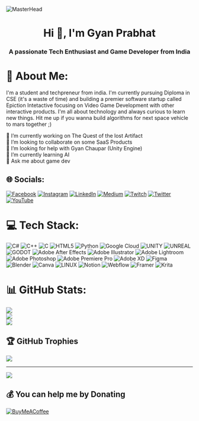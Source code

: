 ![MasterHead](https://user-images.githubusercontent.com/95478989/198955082-6e78ebb5-e1e4-49f9-8d32-6e5af3984dcd.gif)
<h1 align="center">Hi 👋, I'm Gyan Prabhat</h1>
<h3 align="center">A passionate Tech Enthusiast and Game Developer from India</h3>

# 💫 About Me:
I'm a student and techpreneur from india. I'm currently pursuing Diploma in CSE (it's a waste of time) and building a premier software startup called Epiction Intetactive focusing on Video Game Development with other interactive products. I'm all about technology and always curious to learn new things. Hit me up if you wanna build algorithms for next space vehicle to mars together ;)

🔭 I’m currently working on The Quest of the lost Artifact<br>👯 I’m looking to collaborate on some SaaS Products<br>🤝 I’m looking for help with Gyan Chaupar (Unity Engine)<br>🌱 I’m currently learning AI<br>💬 Ask me about game dev<br>


## 🌐 Socials:
[![Facebook](https://img.shields.io/badge/Facebook-%231877F2.svg?logo=Facebook&logoColor=white)](https://facebook.com/gyannco) [![Instagram](https://img.shields.io/badge/Instagram-%23E4405F.svg?logo=Instagram&logoColor=white)](https://instagram.com/gyann.co) [![LinkedIn](https://img.shields.io/badge/LinkedIn-%230077B5.svg?logo=linkedin&logoColor=white)](https://linkedin.com/in/gyanprabhat) [![Medium](https://img.shields.io/badge/Medium-12100E?logo=medium&logoColor=white)](https://medium.com/@gyann) [![Twitch](https://img.shields.io/badge/Twitch-%239146FF.svg?logo=Twitch&logoColor=white)](https://twitch.tv/gyannxo) [![Twitter](https://img.shields.io/badge/Twitter-%231DA1F2.svg?logo=Twitter&logoColor=white)](https://twitter.com/gyanprabhat_) [![YouTube](https://img.shields.io/badge/YouTube-%23FF0000.svg?logo=YouTube&logoColor=white)](https://youtube.com/@ToxicElement7) 

# 💻 Tech Stack:
![C#](https://img.shields.io/badge/c%23-%23239120.svg?style=for-the-badge&logo=c-sharp&logoColor=white) ![C++](https://img.shields.io/badge/c++-%2300599C.svg?style=for-the-badge&logo=c%2B%2B&logoColor=white) ![C](https://img.shields.io/badge/c-%2300599C.svg?style=for-the-badge&logo=c&logoColor=white) ![HTML5](https://img.shields.io/badge/html5-%23E34F26.svg?style=for-the-badge&logo=html5&logoColor=white) ![Python](https://img.shields.io/badge/python-3670A0?style=for-the-badge&logo=python&logoColor=ffdd54) ![Google Cloud](https://img.shields.io/badge/Google%20Cloud-%234285F4.svg?style=for-the-badge&logo=google-cloud&logoColor=white)   ![UNITY](https://img.shields.io/badge/Unity-%2320232a.svg?style=for-the-badge&logo=unity&logoColor=white) ![UNREAL](https://img.shields.io/badge/unreal-%2320232a.svg?style=for-the-badge&logo=unreal-engine&logoColor=white) ![GODOT](https://img.shields.io/badge/godot-3582bb.svg?style=for-the-badge&logo=godot-engine&logoColor=white) ![Adobe After Effects](https://img.shields.io/badge/Adobe%20After%20Effects-9999FF.svg?style=for-the-badge&logo=Adobe%20After%20Effects&logoColor=white) ![Adobe Illustrator](https://img.shields.io/badge/adobeillustrator-%23FF9A00.svg?style=for-the-badge&logo=adobeillustrator&logoColor=white) ![Adobe Lightroom](https://img.shields.io/badge/Adobe%20Lightroom-31A8FF.svg?style=for-the-badge&logo=Adobe%20Lightroom&logoColor=white) ![Adobe Photoshop](https://img.shields.io/badge/adobephotoshop-%2331A8FF.svg?style=for-the-badge&logo=adobephotoshop&logoColor=white) ![Adobe Premiere Pro](https://img.shields.io/badge/Adobe%20Premiere%20Pro-9999FF.svg?style=for-the-badge&logo=Adobe%20Premiere%20Pro&logoColor=white) ![Adobe XD](https://img.shields.io/badge/Adobe%20XD-470137?style=for-the-badge&logo=Adobe%20XD&logoColor=#FF61F6) 	![Figma](https://img.shields.io/badge/figma-%23F24E1E.svg?style=for-the-badge&logo=figma&logoColor=white) ![Blender](https://img.shields.io/badge/blender-%23F5792A.svg?style=for-the-badge&logo=blender&logoColor=white) ![Canva](https://img.shields.io/badge/Canva-%2300C4CC.svg?style=for-the-badge&logo=Canva&logoColor=white) ![LINUX](https://img.shields.io/badge/Linux-FCC624?style=for-the-badge&logo=linux&logoColor=black) ![Notion](https://img.shields.io/badge/Notion-%23000000.svg?style=for-the-badge&logo=notion&logoColor=white) ![Webflow](https://img.shields.io/badge/Webflow-4353FF?style=for-the-badge&logo=webflow&logoColor=white) ![Framer](https://img.shields.io/badge/Framer-black?style=for-the-badge&logo=framer&logoColor=blue)  ![Krita](https://img.shields.io/badge/Krita-203759?style=for-the-badge&logo=krita&logoColor=EEF37B)
# 📊 GitHub Stats:
![](https://github-readme-stats.vercel.app/api?username=gyanprabhat7&theme=tokyonight&hide_border=false&include_all_commits=true&count_private=true)<br/>
![](https://github-readme-streak-stats.herokuapp.com/?user=gyanprabhat7&theme=tokyonight&hide_border=false)<br/>
![](https://github-readme-stats.vercel.app/api/top-langs/?username=gyanprabhat7&theme=tokyonight&hide_border=false&include_all_commits=true&count_private=true&layout=compact)

## 🏆 GitHub Trophies
![](https://github-profile-trophy.vercel.app/?username=gyanprabhat7&theme=tokyonight&no-frame=false&no-bg=false&margin-w=4)

---
[![](https://visitcount.itsvg.in/api?id=gyanprabhat7&icon=0&color=6)](https://visitcount.itsvg.in)

  ## 💰 You can help me by Donating
  [![BuyMeACoffee](https://img.shields.io/badge/Buy%20Me%20a%20Coffee-ffdd00?style=for-the-badge&logo=buy-me-a-coffee&logoColor=black)](https://buymeacoffee.com/gyann) 


  
<!-- Proudly created with GPRM ( https://gprm.itsvg.in ) -->
